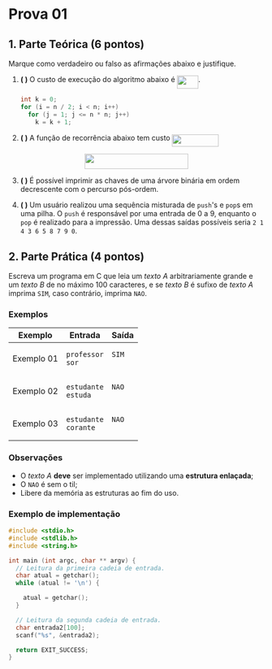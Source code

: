 # Prova 01

## 1. Parte Teórica (6 pontos)

Marque como verdadeiro ou falso as afirmações abaixo e justifique.

1. **( )** O custo de execução do algoritmo abaixo é <img src="https://rawgit.com/alessandrojean/AED-I-2018.1/master/tests/test-01/svgs/ca59c99e7c4594325235b90cf5a702ca.svg?invert_in_darkmode" align=middle width=41.898945000000005pt height=26.76201000000001pt/>.

   ```c
   int k = 0;
   for (i = n / 2; i < n; i++)
     for (j = 1; j <= n * n; j++)
       k = k + 1;
   ```

2. **( )** A função de recorrência abaixo tem custo <img src="https://rawgit.com/alessandrojean/AED-I-2018.1/master/tests/test-01/svgs/ed8fdef951657df1b0c428867c403a89.svg?invert_in_darkmode" align=middle width=91.89707999999999pt height=24.65759999999998pt/>

<p align="center"><img src="https://rawgit.com/alessandrojean/AED-I-2018.1/master/tests/test-01/svgs/d0a0422745eb791a6852b790428da6de.svg?invert_in_darkmode" align=middle width=203.0358pt height=30.180149999999998pt/></p>

3. **( )** É possível imprimir as chaves de uma árvore binária em ordem
decrescente com o percurso pós-ordem.

4. **( )** Um usuário realizou uma sequência misturada de `push`'s e `pop`s
em uma pilha. O `push` é responsável por uma entrada de 0 a 9, enquanto o
`pop` é realizado para a impressão. Uma dessas saídas possíveis seria
`2 1 4 3 6 5 8 7 9 0`.

## 2. Parte Prática (4 pontos)

Escreva um programa em C que leia um *texto A* arbitrariamente grande e um 
*texto B* de no máximo 100 caracteres, e se *texto B* é sufixo de
*texto A* imprima `SIM`, caso contrário, imprima `NAO`.

### Exemplos

<table>
  <thead>
    <th>Exemplo</th>
    <th>Entrada</th>
    <th>Saída</th>
  </thead>
  <tbody>
    <tr>
      <td>Exemplo 01</td>
      <td><pre><code>professor<br>sor</code></pre></td>
      <td valign="top"><pre><code>SIM<br> </code></pre></td>
    </tr>
    <tr>
      <td>Exemplo 02</td>
      <td><pre><code>estudante<br>estuda</code></pre></td>
      <td valign="top"><pre><code>NAO<br> </code></pre></td>
    </tr>
    <tr>
      <td>Exemplo 03</td>
      <td><pre><code>estudante<br>corante</code></pre></td>
      <td valign="top"><pre><code>NAO<br> </code></pre></td>
    </tr>
  </tbody>
</table>

### Observações

- O *texto A* **deve** ser implementado utilizando uma **estrutura enlaçada**;
- O `NAO` é sem o til;
- Libere da memória as estruturas ao fim do uso.

### Exemplo de implementação

```c
#include <stdio.h>
#include <stdlib.h>
#include <string.h>

int main (int argc, char ** argv) {
  // Leitura da primeira cadeia de entrada.
  char atual = getchar();
  while (atual != '\n') {

    atual = getchar();
  }

  // Leitura da segunda cadeia de entrada.
  char entrada2[100];
  scanf("%s", &entrada2);

  return EXIT_SUCCESS;
}
```